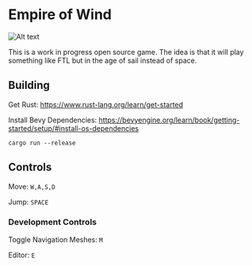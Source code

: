 # Empire of Wind
![Alt text](assets/screenshots/Screenshot_20240211_084452.png)

This is a work in progress open source game. The idea is that it will play something like FTL but in the age of sail instead of space.

## Building
Get Rust: https://www.rust-lang.org/learn/get-started

Install Bevy Dependencies: https://bevyengine.org/learn/book/getting-started/setup/#install-os-dependencies

```
cargo run --release
```

## Controls
Move: `W,A,S,D`

Jump: `SPACE`

### Development Controls
Toggle Navigation Meshes: `M`

Editor: `E`
